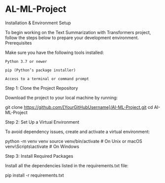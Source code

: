 # AL-ML-Project
Installation & Environment Setup

To begin working on the Text Summarization with Transformers project, follow the steps below to prepare your development environment.
Prerequisites

Make sure you have the following tools installed:

    Python 3.7 or newer

    pip (Python’s package installer)

    Access to a terminal or command prompt

Step 1: Clone the Project Repository

Download the project to your local machine by running:

git clone https://github.com/[YourGitHubUsername]/AI-ML-Project.git
cd AI-ML-Project

Step 2: Set Up a Virtual Environment

To avoid dependency issues, create and activate a virtual environment:

python -m venv venv
source venv/bin/activate     # On Unix or macOS
venv\Scripts\activate        # On Windows

Step 3: Install Required Packages

Install all the dependencies listed in the requirements.txt file:

pip install -r requirements.txt

